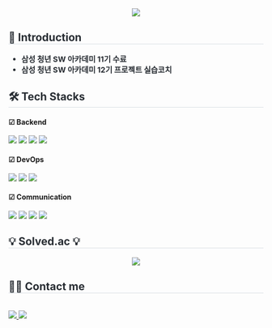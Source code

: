 <!-- 상단 이미지 -->
<div align="center">
  <img src="https://capsule-render.vercel.app/api?type=soft&color=gradient&height=120&text=Hello,%20I'm%20bokyeong&animation=fadeIn&fontColor=ffffff&fontSize=60" />
</div>

<!-- 소개 -->
<div style="text-align: left;">
  <h2 style="border-bottom: 1px solid #d8dee4; color: #282d33;">🙌 Introduction</h2>
  <div style="font-weight: 700; font-size: 15px; text-align: left; color: #282d33;">
    <ul>
      <li>삼성 청년 SW 아카데미 11기 수료</li>
      <li>삼성 청년 SW 아카데미 12기 프로젝트 실습코치</li>
    </ul>
  </div>
</div>

<!-- 기술 스택 -->
<div style="text-align: left;">
  <h2 style="border-bottom: 1px solid #d8dee4; color: #282d33;">🛠️ Tech Stacks</h2>

  <h4>☑ Backend</h4>
  <div>
    <img src="https://img.shields.io/badge/Java-007396?style=flat-square&logo=Java&logoColor=white" />
    <img src="https://img.shields.io/badge/Spring-6DB33F?style=flat-square&logo=Spring&logoColor=white" />
    <img src="https://img.shields.io/badge/Spring Boot-6DB33F?style=flat-square&logo=Spring Boot&logoColor=white" />
    <img src="https://img.shields.io/badge/MySQL-4479A1?style=flat-square&logo=MySQL&logoColor=white" />
  </div>

  <h4>☑ DevOps</h4>
  <div>
    <img src="https://img.shields.io/badge/Amazon AWS-232F3E?style=flat-square&logo=Amazon AWS&logoColor=white" />
    <img src="https://img.shields.io/badge/Docker-2496ED?style=flat-square&logo=Docker&logoColor=white" />
    <img src="https://img.shields.io/badge/Jenkins-D24939?style=flat-square&logo=Jenkins&logoColor=white" />
  </div>

  <h4>☑ Communication</h4>
  <div>
    <img src="https://img.shields.io/badge/Git-F05032?style=flat-square&logo=Git&logoColor=white" />
    <img src="https://img.shields.io/badge/Github-121011?style=flat-square&logo=github&logoColor=white" />
    <img src="https://img.shields.io/badge/Gitlab-181717?style=flat-square&logo=gitlab&logoColor=white" />
    <img src="https://img.shields.io/badge/Jira-0A0FFF?style=flat-square&logo=jira&logoColor=white" />
  </div>
</div>

<!-- Solved.ac -->
<div style="text-align: left;">
  <h2 style="border-bottom: 1px solid #d8dee4; color: #282d33;">💡 Solved.ac 💡</h2>
  <div align="center">
    <a href="https://solved.ac/kyeong8139">
      <img src="http://mazassumnida.wtf/api/v2/generate_badge?boj=kyeong8139" />
    </a>
  </div>
</div>

<!-- 연락처 -->
<div style="text-align: left;">
  <h2 style="border-bottom: 1px solid #d8dee4; color: #282d33;">🧑‍💻 Contact me</h2><br>
  <div>
    <a href="mailto:kyeong8139@gmail.com">
      <img src="https://img.shields.io/badge/Gmail-EA4335?style=flat-square&logo=Gmail&logoColor=white" />
    </a>
    <a href="https://kyeong8139.tistory.com/">
      <img src="https://img.shields.io/badge/Tistory-000000?style=flat-square&logo=Tistory&logoColor=white" />
    </a>
  </div><br>
</div>

